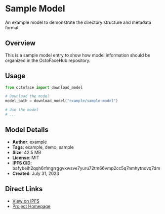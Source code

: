 # Sample Model

An example model to demonstrate the directory structure and metadata format.

## Overview

This is a sample model entry to show how model information should be organized in the OctoFaceHub repository.

## Usage

```python
from octoface import download_model

# Download the model
model_path = download_model("example/sample-model")

# Use the model
# ...
```

## Model Details

- **Author**: example
- **Tags**: example, demo, sample
- **Size**: 42.5 MB
- **License**: MIT
- **IPFS CID**: bafybeih2qqh6rfmgrrggvkwsve7yuru72tm66vmp2cc5q7nmhytnovq7dm
- **Created**: July 31, 2023

## Direct Links

- [View on IPFS](https://w3s.link/ipfs/bafybeih2qqh6rfmgrrggvkwsve7yuru72tm66vmp2cc5q7nmhytnovq7dm)
- [Project Homepage](https://github.com/example/sample-model)
